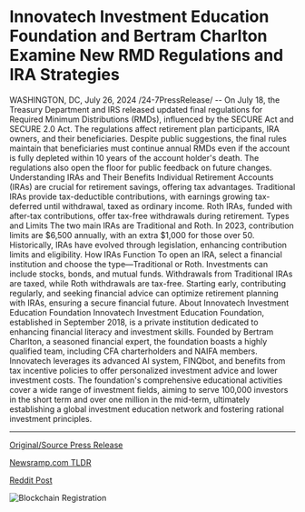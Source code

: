 # Innovatech Investment Education Foundation and Bertram Charlton Examine New RMD Regulations and IRA Strategies

WASHINGTON, DC, July 26, 2024 /24-7PressRelease/ -- On July 18, the Treasury Department and IRS released updated final regulations for Required Minimum Distributions (RMDs), influenced by the SECURE Act and SECURE 2.0 Act. The regulations affect retirement plan participants, IRA owners, and their beneficiaries. Despite public suggestions, the final rules maintain that beneficiaries must continue annual RMDs even if the account is fully depleted within 10 years of the account holder's death. The regulations also open the floor for public feedback on future changes.  Understanding IRAs and Their Benefits  Individual Retirement Accounts (IRAs) are crucial for retirement savings, offering tax advantages. Traditional IRAs provide tax-deductible contributions, with earnings growing tax-deferred until withdrawal, taxed as ordinary income. Roth IRAs, funded with after-tax contributions, offer tax-free withdrawals during retirement.  Types and Limits  The two main IRAs are Traditional and Roth. In 2023, contribution limits are $6,500 annually, with an extra $1,000 for those over 50. Historically, IRAs have evolved through legislation, enhancing contribution limits and eligibility.  How IRAs Function  To open an IRA, select a financial institution and choose the type—Traditional or Roth. Investments can include stocks, bonds, and mutual funds. Withdrawals from Traditional IRAs are taxed, while Roth withdrawals are tax-free. Starting early, contributing regularly, and seeking financial advice can optimize retirement planning with IRAs, ensuring a secure financial future.  About Innovatech Investment Education Foundation Innovatech Investment Education Foundation, established in September 2018, is a private institution dedicated to enhancing financial literacy and investment skills. Founded by Bertram Charlton, a seasoned financial expert, the foundation boasts a highly qualified team, including CFA charterholders and NAIFA members. Innovatech leverages its advanced AI system, FINQbot, and benefits from tax incentive policies to offer personalized investment advice and lower investment costs. The foundation's comprehensive educational activities cover a wide range of investment fields, aiming to serve 100,000 investors in the short term and over one million in the mid-term, ultimately establishing a global investment education network and fostering rational investment principles. 

---

[Original/Source Press Release](https://www.24-7pressrelease.com/press-release/512850/innovatech-investment-education-foundation-and-bertram-charlton-examine-new-rmd-regulations-and-ira-strategies)
                    

[Newsramp.com TLDR](None) 



[Reddit Post](https://www.reddit.com/r/newsramp/comments/1echxd1/treasury_department_and_irs_release_updated/) 



![Blockchain Registration](https://cdn.newsramp.app/24-7PressRelease/qrcode/247/26/apexwJ_n.webp)